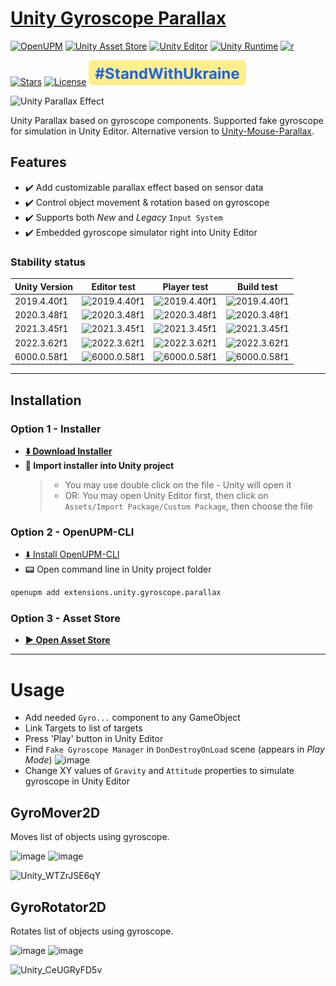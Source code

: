 # [Unity Gyroscope Parallax](https://github.com/IvanMurzak/Unity-Gyroscope-Parallax)

[![OpenUPM](https://img.shields.io/npm/v/extensions.unity.gyroscope.parallax?label=OpenUPM&registry_uri=https://package.openupm.com&labelColor=333A41 'OpenUPM package')](https://openupm.com/packages/extensions.unity.gyroscope.parallax/)
[![Unity Asset Store](https://img.shields.io/badge/Asset%20Store-View-blue?logo=unity&labelColor=333A41 'Asset Store')](https://u3d.as/3E42)
[![Unity Editor](https://img.shields.io/badge/Editor-X?style=flat&logo=unity&labelColor=333A41&color=49BC5C 'Unity Editor supported')](https://unity.com/releases/editor/archive)
[![Unity Runtime](https://img.shields.io/badge/Runtime-X?style=flat&logo=unity&labelColor=333A41&color=49BC5C 'Unity Runtime supported')](https://unity.com/releases/editor/archive)
[![r](https://github.com/IvanMurzak/Unity-Gyroscope-Parallax/workflows/release/badge.svg 'Tests Passed')](https://github.com/IvanMurzak/Unity-Gyroscope-Parallax/actions/workflows/release.yml)

[![Stars](https://img.shields.io/github/stars/IvanMurzak/Unity-Gyroscope-Parallax 'Stars')](https://github.com/IvanMurzak/Unity-Gyroscope-Parallax/stargazers)
[![License](https://img.shields.io/github/license/IvanMurzak/Unity-Gyroscope-Parallax?label=License)](https://github.com/IvanMurzak/Unity-Gyroscope-Parallax/blob/main/LICENSE)
[![Stand With Ukraine](https://raw.githubusercontent.com/vshymanskyy/StandWithUkraine/main/badges/StandWithUkraine.svg)](https://stand-with-ukraine.pp.ua)

![Unity Parallax Effect](https://github.com/IvanMurza/Unity-Gyroscope-Parallax/raw/main/docs/img/unity-chan-parallax.gif)

Unity Parallax based on gyroscope components. Supported fake gyroscope for simulation in Unity Editor. Alternative version to [Unity-Mouse-Parallax](https://github.com/IvanMurzak/Unity-Mouse-Parallax).

## Features

- ✔️ Add customizable parallax effect based on sensor data
- ✔️ Control object movement & rotation based on gyroscope
- ✔️ Supports both *New* and *Legacy* `Input System`
- ✔️ Embedded gyroscope simulator right into Unity Editor

### Stability status

| Unity Version | Editor test | Player test | Build test |
|---------------|-------------|-------------|------------|
| 2019.4.40f1    | ![2019.4.40f1](https://github.com/IvanMurzak/Unity-Gyroscope-Parallax/workflows/release/badge.svg?job=test-unity-2019-4-40f1-editmode) | ![2019.4.40f1](https://github.com/IvanMurzak/Unity-Gyroscope-Parallax/workflows/release/badge.svg?job=test-unity-2019-4-40f1-playmode) | ![2019.4.40f1](https://github.com/IvanMurzak/Unity-Gyroscope-Parallax/workflows/release/badge.svg?job=test-unity-2019-4-40f1-standalone) |
| 2020.3.48f1   | ![2020.3.48f1](https://github.com/IvanMurzak/Unity-Gyroscope-Parallax/workflows/release/badge.svg?job=test-unity-2020-3-48f1-editmode) | ![2020.3.48f1](https://github.com/IvanMurzak/Unity-Gyroscope-Parallax/workflows/release/badge.svg?job=test-unity-2020-3-48f1-playmode) | ![2020.3.48f1](https://github.com/IvanMurzak/Unity-Gyroscope-Parallax/workflows/release/badge.svg?job=test-unity-2020-3-48f1-standalone) |
| 2021.3.45f1   | ![2021.3.45f1](https://github.com/IvanMurzak/Unity-Gyroscope-Parallax/workflows/release/badge.svg?job=test-unity-2021-3-45f1-editmode) | ![2021.3.45f1](https://github.com/IvanMurzak/Unity-Gyroscope-Parallax/workflows/release/badge.svg?job=test-unity-2021-3-45f1-playmode) | ![2021.3.45f1](https://github.com/IvanMurzak/Unity-Gyroscope-Parallax/workflows/release/badge.svg?job=test-unity-2021-3-45f1-standalone) |
| 2022.3.62f1   | ![2022.3.62f1](https://github.com/IvanMurzak/Unity-Gyroscope-Parallax/workflows/release/badge.svg?job=test-unity-2022-3-62f1-editmode) | ![2022.3.62f1](https://github.com/IvanMurzak/Unity-Gyroscope-Parallax/workflows/release/badge.svg?job=test-unity-2022-3-62f1-playmode) | ![2022.3.62f1](https://github.com/IvanMurzak/Unity-Gyroscope-Parallax/workflows/release/badge.svg?job=test-unity-2022-3-62f1-standalone) |
| 6000.0.58f1   | ![6000.0.58f1](https://github.com/IvanMurzak/Unity-Gyroscope-Parallax/workflows/release/badge.svg?job=test-unity-6000-0-58f1-editmode) | ![6000.0.58f1](https://github.com/IvanMurzak/Unity-Gyroscope-Parallax/workflows/release/badge.svg?job=test-unity-6000-0-58f1-playmode) | ![6000.0.58f1](https://github.com/IvanMurzak/Unity-Gyroscope-Parallax/workflows/release/badge.svg?job=test-unity-6000-0-58f1-standalone) |

---

## Installation

### Option 1 - Installer

- **[⬇️ Download Installer](https://github.com/IvanMurzak/Unity-Gyroscope-Parallax/releases/download/1.4.1/Gyroscope-Parallax-Installer.unitypackage)**
- **📂 Import installer into Unity project**
  > - You may use double click on the file - Unity will open it
  > - OR: You may open Unity Editor first, then click on `Assets/Import Package/Custom Package`, then choose the file

### Option 2 - OpenUPM-CLI

- [⬇️ Install OpenUPM-CLI](https://github.com/openupm/openupm-cli#installation)
- 📟 Open command line in Unity project folder

```bash
openupm add extensions.unity.gyroscope.parallax
```

### Option 3 - Asset Store

- **[▶️ Open Asset Store](https://u3d.as/3E42)**

---

# Usage

- Add needed `Gyro...` component to any GameObject
- Link Targets to list of targets
- Press 'Play' button in Unity Editor
- Find `Fake Gyroscope Manager` in `DonDestroyOnLoad` scene (appears in *Play Mode*)
  ![image](https://user-images.githubusercontent.com/9135028/166464685-b6197e8a-547d-47ab-9039-824ce29f3ca5.png)
- Change XY values of `Gravity` and `Attitude` properties to simulate gyroscope in Unity Editor

## GyroMover2D

Moves list of objects using gyroscope.

![image](https://user-images.githubusercontent.com/9135028/166463235-50702210-3b09-417d-9b9a-547fce73ba15.png) ![image](https://user-images.githubusercontent.com/9135028/166465109-33274de8-84e3-44e4-a8ab-b7c1f3ea2380.png)

![Unity_WTZrJSE6qY](https://user-images.githubusercontent.com/9135028/166468223-2992f1a9-8ead-454e-bc3a-5adaab832868.gif)

## GyroRotator2D

Rotates list of objects using gyroscope.

![image](https://user-images.githubusercontent.com/9135028/176648393-cde4e34d-1c7c-4a58-9935-a5ff6081d2e7.png) ![image](https://user-images.githubusercontent.com/9135028/166465157-5f1325f3-8109-4a35-bd91-87082aa36cf9.png)

![Unity_CeUGRyFD5v](https://user-images.githubusercontent.com/9135028/166467361-485a1e2b-f799-4700-ada8-3982e06f2245.gif)
